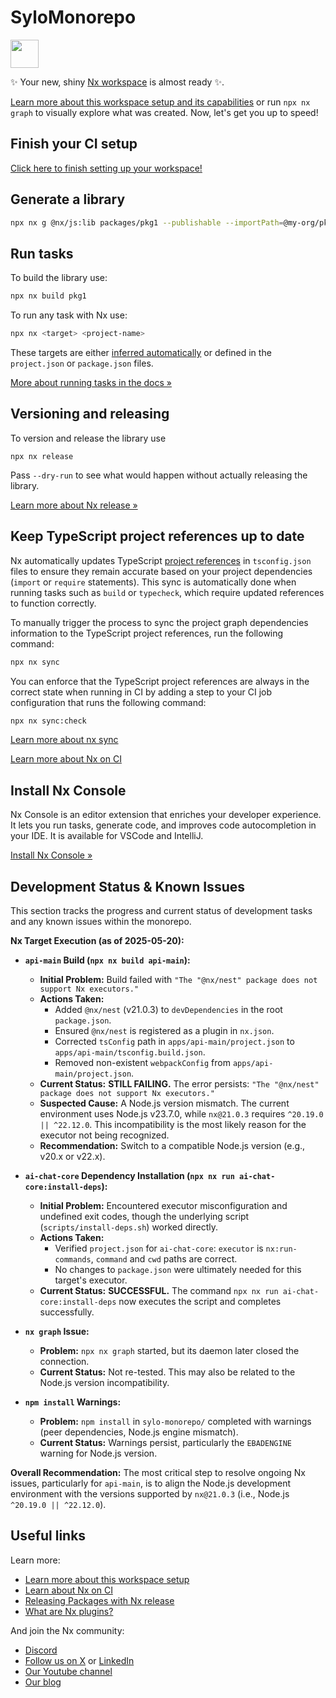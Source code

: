 # SyloMonorepo

<a alt="Nx logo" href="https://nx.dev" target="_blank" rel="noreferrer"><img src="https://raw.githubusercontent.com/nrwl/nx/master/images/nx-logo.png" width="45"></a>

✨ Your new, shiny [Nx workspace](https://nx.dev) is almost ready ✨.

[Learn more about this workspace setup and its capabilities](https://nx.dev/nx-api/js?utm_source=nx_project&amp;utm_medium=readme&amp;utm_campaign=nx_projects) or run `npx nx graph` to visually explore what was created. Now, let's get you up to speed!

## Finish your CI setup

[Click here to finish setting up your workspace!](https://cloud.nx.app/connect/oteBTLQXkk)


## Generate a library

```sh
npx nx g @nx/js:lib packages/pkg1 --publishable --importPath=@my-org/pkg1
```

## Run tasks

To build the library use:

```sh
npx nx build pkg1
```

To run any task with Nx use:

```sh
npx nx <target> <project-name>
```

These targets are either [inferred automatically](https://nx.dev/concepts/inferred-tasks?utm_source=nx_project&utm_medium=readme&utm_campaign=nx_projects) or defined in the `project.json` or `package.json` files.

[More about running tasks in the docs &raquo;](https://nx.dev/features/run-tasks?utm_source=nx_project&utm_medium=readme&utm_campaign=nx_projects)

## Versioning and releasing

To version and release the library use

```
npx nx release
```

Pass `--dry-run` to see what would happen without actually releasing the library.

[Learn more about Nx release &raquo;](hhttps://nx.dev/features/manage-releases?utm_source=nx_project&utm_medium=readme&utm_campaign=nx_projects)

## Keep TypeScript project references up to date

Nx automatically updates TypeScript [project references](https://www.typescriptlang.org/docs/handbook/project-references.html) in `tsconfig.json` files to ensure they remain accurate based on your project dependencies (`import` or `require` statements). This sync is automatically done when running tasks such as `build` or `typecheck`, which require updated references to function correctly.

To manually trigger the process to sync the project graph dependencies information to the TypeScript project references, run the following command:

```sh
npx nx sync
```

You can enforce that the TypeScript project references are always in the correct state when running in CI by adding a step to your CI job configuration that runs the following command:

```sh
npx nx sync:check
```

[Learn more about nx sync](https://nx.dev/reference/nx-commands#sync)


[Learn more about Nx on CI](https://nx.dev/ci/intro/ci-with-nx#ready-get-started-with-your-provider?utm_source=nx_project&utm_medium=readme&utm_campaign=nx_projects)

## Install Nx Console

Nx Console is an editor extension that enriches your developer experience. It lets you run tasks, generate code, and improves code autocompletion in your IDE. It is available for VSCode and IntelliJ.

[Install Nx Console &raquo;](https://nx.dev/getting-started/editor-setup?utm_source=nx_project&utm_medium=readme&utm_campaign=nx_projects)

## Development Status &amp; Known Issues

This section tracks the progress and current status of development tasks and any known issues within the monorepo.

**Nx Target Execution (as of 2025-05-20):**

*   **`api-main` Build (`npx nx build api-main`):**
    *   **Initial Problem:** Build failed with `"The "@nx/nest" package does not support Nx executors."`
    *   **Actions Taken:**
        *   Added `@nx/nest` (v21.0.3) to `devDependencies` in the root `package.json`.
        *   Ensured `@nx/nest` is registered as a plugin in `nx.json`.
        *   Corrected `tsConfig` path in `apps/api-main/project.json` to `apps/api-main/tsconfig.build.json`.
        *   Removed non-existent `webpackConfig` from `apps/api-main/project.json`.
    *   **Current Status:** **STILL FAILING.** The error persists: `"The "@nx/nest" package does not support Nx executors."`
    *   **Suspected Cause:** A Node.js version mismatch. The current environment uses Node.js v23.7.0, while `nx@21.0.3` requires `^20.19.0 || ^22.12.0`. This incompatibility is the most likely reason for the executor not being recognized.
    *   **Recommendation:** Switch to a compatible Node.js version (e.g., v20.x or v22.x).

*   **`ai-chat-core` Dependency Installation (`npx nx run ai-chat-core:install-deps`):**
    *   **Initial Problem:** Encountered executor misconfiguration and undefined exit codes, though the underlying script (`scripts/install-deps.sh`) worked directly.
    *   **Actions Taken:**
        *   Verified `project.json` for `ai-chat-core`: `executor` is `nx:run-commands`, `command` and `cwd` paths are correct.
        *   No changes to `package.json` were ultimately needed for this target's executor.
    *   **Current Status:** **SUCCESSFUL.** The command `npx nx run ai-chat-core:install-deps` now executes the script and completes successfully.

*   **`nx graph` Issue:**
    *   **Problem:** `npx nx graph` started, but its daemon later closed the connection.
    *   **Current Status:** Not re-tested. This may also be related to the Node.js version incompatibility.

*   **`npm install` Warnings:**
    *   **Problem:** `npm install` in `sylo-monorepo/` completed with warnings (peer dependencies, Node.js engine mismatch).
    *   **Current Status:** Warnings persist, particularly the `EBADENGINE` warning for Node.js version.

**Overall Recommendation:**
The most critical step to resolve ongoing Nx issues, particularly for `api-main`, is to align the Node.js development environment with the versions supported by `nx@21.0.3` (i.e., Node.js `^20.19.0 || ^22.12.0`).
## Useful links

Learn more:

- [Learn more about this workspace setup](https://nx.dev/nx-api/js?utm_source=nx_project&amp;utm_medium=readme&amp;utm_campaign=nx_projects)
- [Learn about Nx on CI](https://nx.dev/ci/intro/ci-with-nx?utm_source=nx_project&utm_medium=readme&utm_campaign=nx_projects)
- [Releasing Packages with Nx release](https://nx.dev/features/manage-releases?utm_source=nx_project&utm_medium=readme&utm_campaign=nx_projects)
- [What are Nx plugins?](https://nx.dev/concepts/nx-plugins?utm_source=nx_project&utm_medium=readme&utm_campaign=nx_projects)

And join the Nx community:
- [Discord](https://go.nx.dev/community)
- [Follow us on X](https://twitter.com/nxdevtools) or [LinkedIn](https://www.linkedin.com/company/nrwl)
- [Our Youtube channel](https://www.youtube.com/@nxdevtools)
- [Our blog](https://nx.dev/blog?utm_source=nx_project&utm_medium=readme&utm_campaign=nx_projects)
